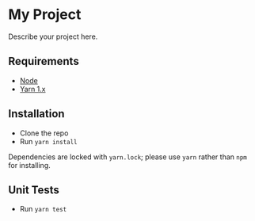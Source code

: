 # My Project

Describe your project here.

## Requirements

- [Node](https://nodejs.org)
- [Yarn 1.x](https://classic.yarnpkg.com/lang/en/)

## Installation

- Clone the repo
- Run `yarn install`

Dependencies are locked with `yarn.lock`; please use `yarn` rather than `npm` for installing.

## Unit Tests

- Run `yarn test`
